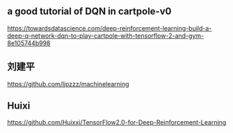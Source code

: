 ## a good tutorial of DQN in cartpole-v0
https://towardsdatascience.com/deep-reinforcement-learning-build-a-deep-q-network-dqn-to-play-cartpole-with-tensorflow-2-and-gym-8e105744b998

## 刘建平
https://github.com/ljpzzz/machinelearning

## Huixi
https://github.com/Huixxi/TensorFlow2.0-for-Deep-Reinforcement-Learning
